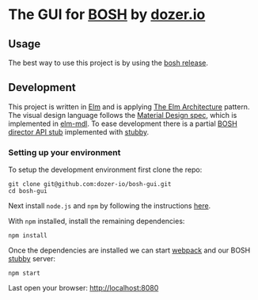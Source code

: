 # The GUI for [BOSH](https://bosh.io/) by [dozer.io](https://dozer.io/)

## Usage

The best way to use this project is by using the [bosh release](https://github.com/dozer-io/bosh-gui-boshrelease).

## Development

This project is written in [Elm](http://elm-lang.org/) and is applying [The Elm Architecture](https://guide.elm-lang.org/architecture/) pattern.
The visual design language follows the [Material Design spec](https://material.io/), which is implemented in [elm-mdl](https://github.com/debois/elm-mdl).
To ease development there is a partial [BOSH director API stub](https://github.com/dozer-io/bosh-gui/tree/master/api_stub) implemented with [stubby](https://github.com/mrak/stubby4node).

### Setting up your environment

To setup the development environment first clone the repo:

```
git clone git@github.com:dozer-io/bosh-gui.git
cd bosh-gui
```

Next install `node.js` and `npm` by following the instructions [here](https://docs.npmjs.com/getting-started/installing-node).

With `npm` installed, install the remaining dependencies:

```
npm install
```

Once the dependencies are installed we can start [webpack](https://webpack.github.io/) and our BOSH [stubby](https://github.com/mrak/stubby4node) server:

```
npm start
```

Last open your browser: [http://localhost:8080](http://localhost:8080)
